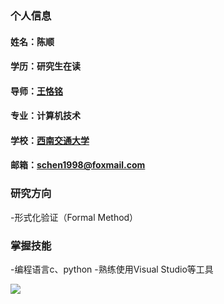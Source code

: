 ### 个人信息
#### 姓名：陈顺
#### 学历：研究生在读
#### 导师：[王恪铭][1]
#### 专业：计算机技术
#### 学校：[西南交通大学][2]
#### 邮箱：schen1998@foxmail.com


### 研究方向
-形式化验证（Formal Method）


### 掌握技能
-编程语言c、python
-熟练使用Visual Studio等工具

![](https://visitor-badge.glitch.me/badge?page_id=csads)

  [1]: https://faculty.swjtu.edu.cn/KeMing_Wang/zh_CN/index.htm
  [2]: https://www.swjtu.edu.cn/
